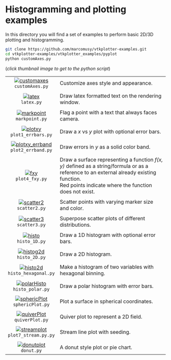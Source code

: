 # Histogramming and plotting examples

In this directory you will find a set of examples to perform basic 2D/3D plotting and histogramming.
```bash
git clone https://github.com/marcomusy/vtkplotter-examples.git
cd vtkplotter-examples/vtkplotter_examples/pyplot
python customAxes.py
```
(_click thumbnail image to get to the python script_)

|    |    |
|:--------:|:-----|
| [![customaxes](https://user-images.githubusercontent.com/32848391/58181826-c605d180-7cac-11e9-9786-11b5eb278f20.png)](https://github.com/marcomusy/vtkplotter-examples/blob/master/vtkplotter_examples/pyplot/customAxes.py)<br/> `customAxes.py`  | Customize axes style and appearance. |
|    |    |
| [![latex](https://user-images.githubusercontent.com/32848391/55568648-6190b200-5700-11e9-9547-0798c588a7a5.png)](https://github.com/marcomusy/vtkplotter-examples/blob/master/vtkplotter_examples/pyplot/latex.py)<br/> `latex.py`                 | Draw latex formatted text on the rendering window. |
|    |    |
| [![markpoint](https://user-images.githubusercontent.com/32848391/52169969-1fb7af80-2741-11e9-937f-5c331d9a1d11.jpg)](https://github.com/marcomusy/vtkplotter-examples/blob/master/vtkplotter_examples/pyplot/markpoint.py)<br/> `markpoint.py`     | Flag a point with a text that always faces camera. |
|    |    |
| [![plotxy](https://user-images.githubusercontent.com/32848391/69158509-d6c1c380-0ae6-11ea-9dbf-ff5cd396a9a6.png)](https://github.com/marcomusy/vtkplotter-examples/blob/master/vtkplotter_examples/pyplot/plot1_errbars.py)<br/> `plot1_errbars.py`              | Draw a _x_ vs _y_ plot with optional error bars. |
|    |    |
| [![plotxy_errband](https://user-images.githubusercontent.com/32848391/72461569-970a1600-37cf-11ea-8060-a8a6cf657b95.png)](https://github.com/marcomusy/vtkplotter-examples/blob/master/vtkplotter_examples/pyplot/plot2_errband.py)<br/> `plot2_errband.py`              | Draw errors in *y* as a solid color band. |
|    |    |
| [![fxy](https://user-images.githubusercontent.com/32848391/50738863-bfccf800-11d8-11e9-882d-7b217aceb55a.jpg)](https://github.com/marcomusy/vtkplotter-examples/blob/master/vtkplotter_examples/pyplot/plot4_fxy.py)<br/> `plot4_fxy.py`                       | Draw a surface representing a function _f(x, y)_ defined as a string/formula or as a reference to an external already existing function. <br/>Red points indicate where the function does not exist. |
|    |    |
| [![scatter2](https://user-images.githubusercontent.com/32848391/72615028-013bcb80-3934-11ea-8ab8-823f1916bc6c.png)](https://github.com/marcomusy/vtkplotter-examples/blob/master/vtkplotter_examples/pyplot/scatter2.py)<br/> `scatter2.py`              | Scatter points with varying marker size and color. |
|    |    |
| [![scatter3](https://user-images.githubusercontent.com/32848391/72446102-2d7c0e80-37b3-11ea-8fe4-b27526af574f.png)](https://github.com/marcomusy/vtkplotter-examples/blob/master/vtkplotter_examples/pyplot/scatter3.py)<br/> `scatter3.py`              | Superpose scatter plots of different distributions. |
|    |    |
| [![histo](https://user-images.githubusercontent.com/32848391/68141260-77cc4e00-ff2d-11e9-9280-0efc5b87314d.png)](https://github.com/marcomusy/vtkplotter-examples/blob/master/vtkplotter_examples/pyplot/histo_1D.py)<br/> `histo_1D.py`         | Draw a 1D histogram with optional error bars. |
|    |    |
| [![histog2d](https://user-images.githubusercontent.com/32848391/72452359-b5671600-37bd-11ea-8b1d-c44d884496ed.png)](https://github.com/marcomusy/vtkplotter-examples/blob/master/vtkplotter_examples/pyplot/histo_2D.py)<br/> `histo_2D.py`         | Draw a 2D histogram. |
|    |    |
| [![histo2d](https://user-images.githubusercontent.com/32848391/72434748-b471bc80-379c-11ea-95d7-d70333770582.png)](https://github.com/marcomusy/vtkplotter-examples/blob/master/vtkplotter_examples/pyplot/histo_hexagonal.py)<br/> `histo_hexagonal.py`    | Make a histogram of two variables with hexagonal binning. |
|    |    |
| [![polarHisto](https://user-images.githubusercontent.com/32848391/64912717-5754f400-d733-11e9-8a1f-612165955f23.png)](https://github.com/marcomusy/vtkplotter-examples/blob/master/vtkplotter_examples/pyplot/histo_polar.py)<br/> `histo_polar.py`  | Draw a polar histogram with error bars. |
|    |    |
| [![sphericPlot](https://user-images.githubusercontent.com/32848391/72433091-f0a31e00-3798-11ea-86bd-6c522e23ec61.png)](https://github.com/marcomusy/vtkplotter-examples/blob/master/vtkplotter_examples/pyplot/sphericPlot.py)<br/> `sphericPlot.py`     | Plot a surface in spherical coordinates. |
|    |    |
| [![quiverPlot](https://user-images.githubusercontent.com/32848391/72261438-199aa600-3615-11ea-870e-e44ca4c4b8d3.png)](https://github.com/marcomusy/vtkplotter-examples/blob/master/vtkplotter_examples/pyplot/quiverPlot.py)<br/> `quiverPlot.py`     | Quiver plot to represent a 2D field. |
|    |    |
| [![streamplot](https://user-images.githubusercontent.com/32848391/73615998-61a65a80-460e-11ea-83a6-5592ac045d17.png)](https://github.com/marcomusy/vtkplotter-examples/blob/master/vtkplotter_examples/pyplot/donutPlot.py)<br/> `plot7_stream.py.py`     | Stream line plot with seeding. |
|    |    |
| [![donutplot](https://user-images.githubusercontent.com/32848391/64998178-6f6b7580-d8e3-11e9-9bd8-8dfb9ccd90e4.png)](https://github.com/marcomusy/vtkplotter-examples/blob/master/vtkplotter_examples/pyplot/donutPlot.py)<br/> `donut.py`     | A donut style plot or pie chart. |

